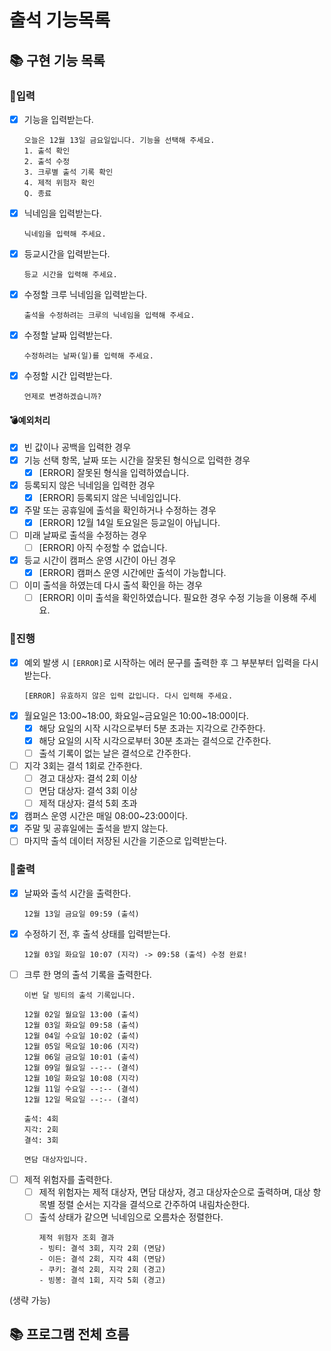 # 출석 기능목록

## 📚 구현 기능 목록

### 💫입력

- [x] 기능을 입력받는다.
    ```
    오늘은 12월 13일 금요일입니다. 기능을 선택해 주세요.
    1. 출석 확인
    2. 출석 수정
    3. 크루별 출석 기록 확인
    4. 제적 위험자 확인
    Q. 종료
    ```
- [x] 닉네임을 입력받는다.
  ```
  닉네임을 입력해 주세요.
  ```

- [x] 등교시간을 입력받는다.
  ```
  등교 시간을 입력해 주세요.
  ```
- [x] 수정할 크루 닉네임을 입력받는다.
  ```
  출석을 수정하려는 크루의 닉네임을 입력해 주세요.
  ```
- [x] 수정할 날짜 입력받는다.
  ```
  수정하려는 날짜(일)를 입력해 주세요.
  ```
- [x] 수정할 시간 입력받는다.
  ```
  언제로 변경하겠습니까?
  ```

#### 💣예외처리

- [x] 빈 값이나 공백을 입력한 경우
- [x] 기능 선택 항목, 날짜 또는 시간을 잘못된 형식으로 입력한 경우
    - [x] [ERROR] 잘못된 형식을 입력하였습니다.
- [x] 등록되지 않은 닉네임을 입력한 경우
    - [x] [ERROR] 등록되지 않은 닉네임입니다.
- [x] 주말 또는 공휴일에 출석을 확인하거나 수정하는 경우
    - [x] [ERROR] 12월 14일 토요일은 등교일이 아닙니다.
- [ ] 미래 날짜로 출석을 수정하는 경우
    - [ ] [ERROR] 아직 수정할 수 없습니다.
- [x] 등교 시간이 캠퍼스 운영 시간이 아닌 경우
    - [x] [ERROR] 캠퍼스 운영 시간에만 출석이 가능합니다.
- [ ] 이미 출석을 하였는데 다시 출석 확인을 하는 경우
    - [ ] [ERROR] 이미 출석을 확인하였습니다. 필요한 경우 수정 기능을 이용해 주세요.

### 💫진행

- [x] 예외 발생 시 `[ERROR]`로 시작하는 에러 문구를 출력한 후 그 부분부터 입력을 다시 받는다.
  ```
  [ERROR] 유효하지 않은 입력 값입니다. 다시 입력해 주세요.
  ```
- [x] 월요일은 13:00~18:00, 화요일~금요일은 10:00~18:00이다.
    - [x] 해당 요일의 시작 시각으로부터 5분 초과는 지각으로 간주한다.
    - [x] 해당 요일의 시작 시각으로부터 30분 초과는 결석으로 간주한다.
    - [ ] 출석 기록이 없는 날은 결석으로 간주한다.
- [ ] 지각 3회는 결석 1회로 간주한다.
    - [ ] 경고 대상자: 결석 2회 이상
    - [ ] 면담 대상자: 결석 3회 이상
    - [ ] 제적 대상자: 결석 5회 초과
- [x] 캠퍼스 운영 시간은 매일 08:00~23:00이다.
- [x] 주말 및 공휴일에는 출석을 받지 않는다.
- [ ] 마지막 출석 데이터 저장된 시간을 기준으로 입력받는다.

### 💫출력

- [x] 날짜와 출석 시간을 출력한다.
  ```
  12월 13일 금요일 09:59 (출석)
  ```
- [x] 수정하기 전, 후 출석 상태를 입력받는다.
  ```
  12월 03일 화요일 10:07 (지각) -> 09:58 (출석) 수정 완료!
  ```
- [ ] 크루 한 명의 출석 기록을 출력한다.
    ```angular2html
    이번 달 빙티의 출석 기록입니다.
    
    12월 02일 월요일 13:00 (출석)
    12월 03일 화요일 09:58 (출석)
    12월 04일 수요일 10:02 (출석)
    12월 05일 목요일 10:06 (지각)
    12월 06일 금요일 10:01 (출석)
    12월 09일 월요일 --:-- (결석)
    12월 10일 화요일 10:08 (지각)
    12월 11일 수요일 --:-- (결석)
    12월 12일 목요일 --:-- (결석)
  
    출석: 4회
    지각: 2회
    결석: 3회

    면담 대상자입니다.
    ```
- [ ] 제적 위험자를 출력한다.
    - [ ] 제적 위험자는 제적 대상자, 면담 대상자, 경고 대상자순으로 출력하며, 대상 항목별 정렬 순서는 지각을 결석으로 간주하여 내림차순한다.
    - [ ] 출석 상태가 같으면 닉네임으로 오름차순 정렬한다.
        ```angular2html
        제적 위험자 조회 결과
        - 빙티: 결석 3회, 지각 2회 (면담)
        - 이든: 결석 2회, 지각 4회 (면담)
        - 쿠키: 결석 2회, 지각 2회 (경고)
        - 빙봉: 결석 1회, 지각 5회 (경고)
        ```

(생략 가능)

## 📚 프로그램 전체 흐름

```dtd
```
